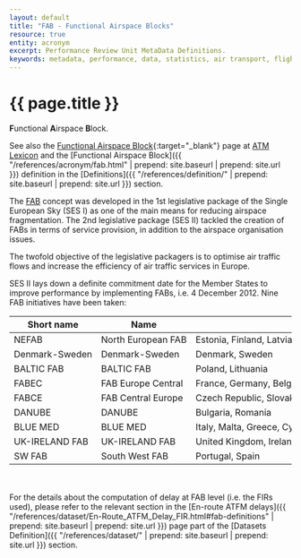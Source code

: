 ```yaml
---
layout: default
title: "FAB - Functional Airspace Blocks"
resource: true
entity: acronym
excerpt: Performance Review Unit MetaData Definitions.
keywords: metadata, performance, data, statistics, air transport, flights, europe, delay, safety
---
```

<style>
td {
  white-space: nowrap;
}
th:nth-child(1) {
width: 16em;
}
th:nth-child(2) {
width: 20em;
}
</style>



# {{ page.title }}


**F**unctional **A**irspace **B**lock.

See also the
[Functional Airspace Block](https://ext.eurocontrol.int/lexicon/index.php/Functional_Airspace_Block){:target="_blank"}
page at [ATM Lexicon](https://ext.eurocontrol.int/lexicon/index.php/Main_Page)
and the [Functional Airspace Block]({{ "/references/acronym/fab.html" | prepend: site.baseurl | prepend: site.url }})
definition in the [Definitions]({{ "/references/definition/" | prepend: site.baseurl | prepend: site.url }}) section.


The <a href="http://www.eurocontrol.int/dossiers/fabs" target="_blank">FAB</a>
concept was developed in the 1st legislative package of the Single European Sky
(SES I) as one of the main means for reducing airspace fragmentation. The 2nd
legislative package (SES II) tackled the creation of FABs in terms of service
provision, in addition to the airspace organisation issues. 

The twofold objective of the legislative packagers is to optimise air traffic
flows and increase the efficiency of air traffic services in Europe.

SES II lays down a definite commitment date for the Member States to improve
performance by implementing FABs, i.e. 4 December 2012. Nine FAB initiatives
have been taken: 

| Short name     | Name               | Countries                                                                                    |
|----------------|--------------------|----------------------------------------------------------------------------------------------|
| NEFAB          | North European FAB | Estonia, Finland, Latvia, Norway                                                             |
| Denmark-Sweden | Denmark-Sweden     | Denmark, Sweden                                                                              |
| BALTIC FAB     | BALTIC FAB         | Poland, Lithuania                                                                            |
| FABEC          | FAB Europe Central | France, Germany, Belgium, Netherlands, Luxembourg, and Switzerland                           |
| FABCE          | FAB Central Europe | Czech Republic, Slovak Republic, Austria, Hungary, Croatia, Slovenia, Bosnia and Herzegovina |
| DANUBE         | DANUBE             | Bulgaria, Romania                                                                            |
| BLUE MED       | BLUE MED           | Italy, Malta, Greece, Cyprus, (and Egypt, Tunisia, Albania, Jordan as observers)             |
| UK-IRELAND FAB | UK-IRELAND FAB     | United Kingdom, Ireland                                                                      |
| SW FAB         | South West FAB     | Portugal, Spain                                                                              |

<br>
<br>
For the details about the computation of delay at FAB level (i.e. the FIRs
used), please refer to the relevant section in the
[En-route ATFM delays]({{ "/references/dataset/En-Route_ATFM_Delay_FIR.html#fab-definitions" | prepend: site.baseurl | prepend: site.url }})
page part of the [Datasets Definition]({{ "/references/dataset/" | prepend: site.baseurl | prepend: site.url }})
section.
